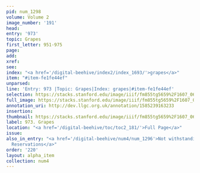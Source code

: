 ```yaml
---
pid: num_1298
volume: Volume 2
image_number: '191'
head: 
entry: '973'
topic: Grapes
first_letter: 951-975
page: 
add: 
xref: 
see: 
index: "<a href='/digital-beehive/index2/index_1693/'>grapes</a>"
item: "#item-fe1fe44ef"
unparsed: 
line: 'Entry: 973 |Topic: Grapes|Index: grapes|#item-fe1fe44ef'
selection: https://stacks.stanford.edu/image/iiif/fm855tg5659%2F1607_0658/352,2456,2853,416/full/0/default.jpg
full_image: https://stacks.stanford.edu/image/iiif/fm855tg5659%2F1607_0658/full/full/0/default.jpg
annotation_uri: http://dev.llgc.org.uk/annotation/1585239163233
insertion: 
thumbnail: https://stacks.stanford.edu/image/iiif/fm855tg5659%2F1607_0658/352,2456,600,180/250,/0/default.jpg
label: 973. Grapes
location: "<a href='/digital-beehive/toc/toc2_181/'>Full Page</a>"
issue: 
also_in_entry: "<a href='/digital-beehive/num4/num_1296'>Not withstanding</a>|<a href='/digital-beehive/num4/num_1297'>Mental
  Reservations</a>"
order: '220'
layout: alpha_item
collection: num4
---
```

